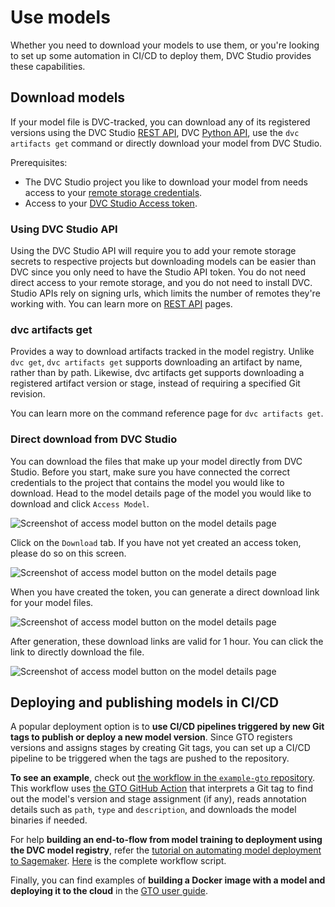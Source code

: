 # Use models

Whether you need to download your models to use them, or you're looking to set
up some automation in CI/CD to deploy them, DVC Studio provides these
capabilities.

## Download models

If your model file is DVC-tracked, you can download any of its registered
versions using the DVC Studio [REST API], DVC [Python API], use the
`dvc artifacts get` command or directly download your model from DVC Studio.

Prerequisites:

- The DVC Studio project you like to download your model from needs access to
  your [remote storage credentials].
- Access to your [DVC Studio Access token].

[remote storage credentials]:
  /doc/studio/user-guide/experiments/configure-a-project#data-remotes--cloud-storage-credentials
[DVC Studio Access token]:
  /doc/studio/user-guide/account-management#studio-access-token

### Using DVC Studio API

Using the DVC Studio API will require you to add your remote storage secrets to
respective projects but downloading models can be easier than DVC since you only
need to have the Studio API token. You do not need direct access to your remote
storage, and you do not need to install DVC. Studio APIs rely on signing urls,
which limits the number of remotes they're working with. You can learn more on
[REST API] pages.

[REST API]: /doc/studio/rest-api
[Python API]: /doc/api-reference

### dvc artifacts get

Provides a way to download artifacts tracked in the model registry. Unlike
`dvc get`, `dvc artifacts get` supports downloading an artifact by name, rather
than by path. Likewise, dvc artifacts get supports downloading a registered
artifact version or stage, instead of requiring a specified Git revision.

You can learn more on the command reference page for `dvc artifacts get`.

[dvc get]: /doc/command-reference/get
[dvc artifacts get]: /doc/command-reference/artifacts/get

### Direct download from DVC Studio

You can download the files that make up your model directly from DVC Studio.
Before you start, make sure you have connected the correct credentials to the
project that contains the model you would like to download. Head to the model
details page of the model you would like to download and click `Access Model`.

![Screenshot of access model button on the model details page](/img/mr-access-model.png)

Click on the `Download` tab. If you have not yet created an access token, please
do so on this screen.

![Screenshot of access model button on the model details page](/img/mr-generate-access-token.png)

When you have created the token, you can generate a direct download link for
your model files.

![Screenshot of access model button on the model details page](/img/mr-generate-download-link.png)

After generation, these download links are valid for 1 hour. You can click the
link to directly download the file.

![Screenshot of access model button on the model details page](/img/mr-direct-download.png)

## Deploying and publishing models in CI/CD

A popular deployment option is to **use CI/CD pipelines triggered by new Git
tags to publish or deploy a new model version**. Since GTO registers versions
and assigns stages by creating Git tags, you can set up a CI/CD pipeline to be
triggered when the tags are pushed to the repository.

**To see an example**, check out
[the workflow in the `example-gto` repository](https://github.com/iterative/example-gto/blob/main/.github/workflows/gto-act-on-tags.yml).
This workflow uses
[the GTO GitHub Action](https://github.com/iterative/gto-action) that interprets
a Git tag to find out the model's version and stage assignment (if any), reads
annotation details such as `path`, `type` and `description`, and downloads the
model binaries if needed.

For help **building an end-to-flow from model training to deployment using the
DVC model registry**, refer the
[tutorial on automating model deployment to Sagemaker](https://iterative.ai/blog/sagemaker-model-deployment).
[Here](https://github.com/iterative/example-get-started-experiments/blob/main/.github/workflows/deploy-model.yml)
is the complete workflow script.

Finally, you can find examples of **building a Docker image with a model and
deploying it to the cloud** in the
[GTO user guide](/doc/gto/user-guide#acting-on-new-registrations-and-assignments).
